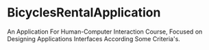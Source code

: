 # BicyclesRentalApplication
An Application For Human-Computer Interaction Course, Focused on Designing Applications Interfaces According Some Criteria's.

